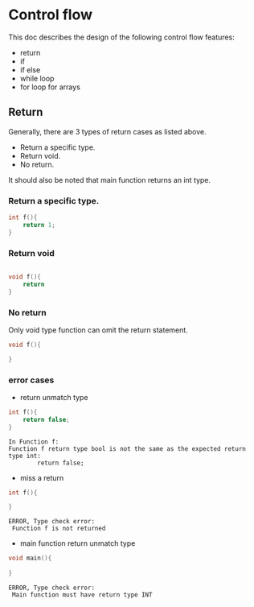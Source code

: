 # Control flow
This doc describes the design of the following control flow features:
+ return 
+ if 
+ if else
+ while loop
+ for loop for arrays


## Return 
Generally, there are 3 types of return cases as listed above.
+ Return a specific type. 
+ Return void.
+ No return. 

It should also be noted that main function returns an int type. 


### Return a specific type.
<!-- a normal case -->
```c
int f(){
    return 1;
}
```

### Return void 
```c

void f(){
    return
}
```

### No return
Only void type function can omit the return statement.
```c
void f(){

}
```
### error cases
+ return unmatch type
```c
int f(){
    return false;
}
```
```shell
In Function f:
Function f return type bool is not the same as the expected return type int: 
        return false;
```

+ miss a return
```c
int f(){

}
```
```shell
ERROR, Type check error:
 Function f is not returned
```

+ main function return unmatch type
```c
void main(){
  
}
```
```shell
ERROR, Type check error:
 Main function must have return type INT
```